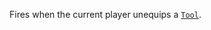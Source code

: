 Fires when the current player unequips a [`Tool`](https://create.roblox.com/docs/reference/engine/classes/Tool).